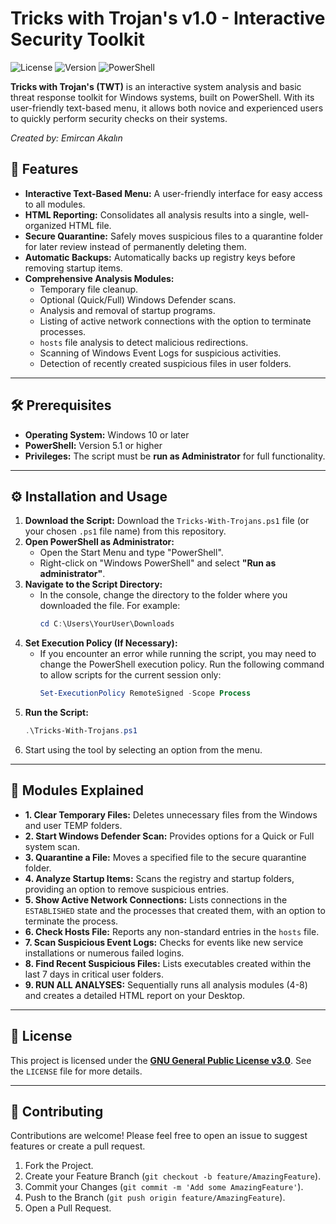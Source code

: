 # Tricks with Trojan's v1.0 - Interactive Security Toolkit

![License](https://img.shields.io/badge/license-GPLv3-blue.svg)
![Version](https://img.shields.io/badge/version-1.0-brightgreen.svg)
![PowerShell](https://img.shields.io/badge/PowerShell-5.1%2B-blue.svg)

**Tricks with Trojan's (TWT)** is an interactive system analysis and basic threat response toolkit for Windows systems, built on PowerShell. With its user-friendly text-based menu, it allows both novice and experienced users to quickly perform security checks on their systems.

*Created by: Emircan Akalın*

## 🚀 Features

* **Interactive Text-Based Menu:** A user-friendly interface for easy access to all modules.
* **HTML Reporting:** Consolidates all analysis results into a single, well-organized HTML file.
* **Secure Quarantine:** Safely moves suspicious files to a quarantine folder for later review instead of permanently deleting them.
* **Automatic Backups:** Automatically backs up registry keys before removing startup items.
* **Comprehensive Analysis Modules:**
    * Temporary file cleanup.
    * Optional (Quick/Full) Windows Defender scans.
    * Analysis and removal of startup programs.
    * Listing of active network connections with the option to terminate processes.
    * `hosts` file analysis to detect malicious redirections.
    * Scanning of Windows Event Logs for suspicious activities.
    * Detection of recently created suspicious files in user folders.

---

## 🛠️ Prerequisites

* **Operating System:** Windows 10 or later
* **PowerShell:** Version 5.1 or higher
* **Privileges:** The script must be **run as Administrator** for full functionality.

---

## ⚙️ Installation and Usage

1.  **Download the Script:** Download the `Tricks-With-Trojans.ps1` file (or your chosen `.ps1` file name) from this repository.
2.  **Open PowerShell as Administrator:**
    * Open the Start Menu and type "PowerShell".
    * Right-click on "Windows PowerShell" and select **"Run as administrator"**.
3.  **Navigate to the Script Directory:**
    * In the console, change the directory to the folder where you downloaded the file. For example:
        ```powershell
        cd C:\Users\YourUser\Downloads
        ```
4.  **Set Execution Policy (If Necessary):**
    * If you encounter an error while running the script, you may need to change the PowerShell execution policy. Run the following command to allow scripts for the current session only:
        ```powershell
        Set-ExecutionPolicy RemoteSigned -Scope Process
        ```
5.  **Run the Script:**
    ```powershell
    .\Tricks-With-Trojans.ps1
    ```
6.  Start using the tool by selecting an option from the menu.

---

## 📖 Modules Explained

* **1. Clear Temporary Files:** Deletes unnecessary files from the Windows and user TEMP folders.
* **2. Start Windows Defender Scan:** Provides options for a Quick or Full system scan.
* **3. Quarantine a File:** Moves a specified file to the secure quarantine folder.
* **4. Analyze Startup Items:** Scans the registry and startup folders, providing an option to remove suspicious entries.
* **5. Show Active Network Connections:** Lists connections in the `ESTABLISHED` state and the processes that created them, with an option to terminate the process.
* **6. Check Hosts File:** Reports any non-standard entries in the `hosts` file.
* **7. Scan Suspicious Event Logs:** Checks for events like new service installations or numerous failed logins.
* **8. Find Recent Suspicious Files:** Lists executables created within the last 7 days in critical user folders.
* **9. RUN ALL ANALYSES:** Sequentially runs all analysis modules (4-8) and creates a detailed HTML report on your Desktop.

---

## 📜 License

This project is licensed under the **[GNU General Public License v3.0](LICENSE)**. See the `LICENSE` file for more details.

---

## 🤝 Contributing

Contributions are welcome! Please feel free to open an issue to suggest features or create a pull request.

1.  Fork the Project.
2.  Create your Feature Branch (`git checkout -b feature/AmazingFeature`).
3.  Commit your Changes (`git commit -m 'Add some AmazingFeature'`).
4.  Push to the Branch (`git push origin feature/AmazingFeature`).
5.  Open a Pull Request.
